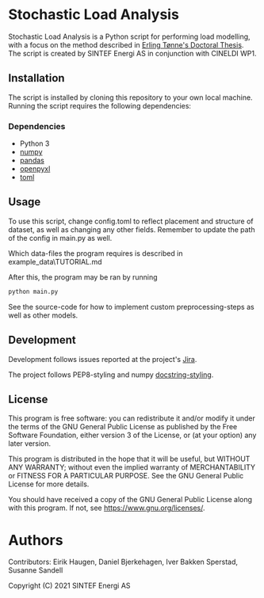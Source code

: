 # Stochastic Load Analysis

Stochastic Load Analysis is a Python script for performing load modelling,
with a focus on the method described in 
[Erling Tønne's Doctoral Thesis](http://hdl.handle.net/11250/2476389). 
The script is created by SINTEF Energi AS in conjunction with CINELDI WP1.

## Installation

The script is installed by cloning this repository to your own local machine.
Running the script requires the following dependencies:

### Dependencies
* Python 3
* [numpy](https://numpy.org/)
* [pandas](https://pandas.pydata.org/pandas-docs/stable/index.html#)
* [openpyxl](https://openpyxl.readthedocs.io/en/stable/)
* [toml](https://toml.io/en/)

## Usage

To use this script, change config.toml to reflect placement and structure of
dataset, as well as changing any other fields.
Remember to update the path of the config in main.py as well.

Which data-files the program requires is described in example_data\TUTORIAL.md

After this, the program may be ran by running
```Bash
python main.py
```

See the source-code for how to implement custom preprocessing-steps as well
as other models.

## Development
Development follows issues reported at the project's 
[Jira](https://jira.code.sintef.no/projects/CINELDI/summary).

The project follows PEP8-styling and numpy 
[docstring-styling](https://numpydoc.readthedocs.io/en/latest/format.html).

## License
This program is free software: you can redistribute it and/or modify
it under the terms of the GNU General Public License as published by
the Free Software Foundation, either version 3 of the License, or
(at your option) any later version.

This program is distributed in the hope that it will be useful,
but WITHOUT ANY WARRANTY; without even the implied warranty of
MERCHANTABILITY or FITNESS FOR A PARTICULAR PURPOSE.  See the
GNU General Public License for more details.

You should have received a copy of the GNU General Public License
along with this program.  If not, see <https://www.gnu.org/licenses/>.


# Authors
Contributors: Eirik Haugen, Daniel Bjerkehagen, Iver Bakken Sperstad, Susanne Sandell

Copyright (C) 2021 SINTEF Energi AS